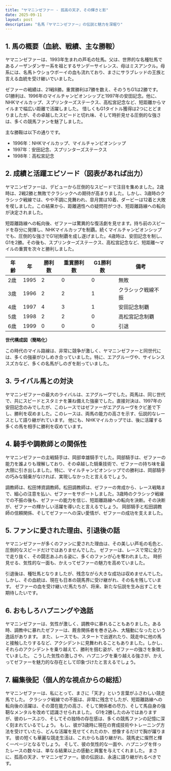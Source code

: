 ```yaml
---
title: "ヤマニンゼファー - 孤高の天才、その輝きと影"
date: 2025-09-11
layout: post
description: "名馬『ヤマニンゼファー』の伝説と魅力を深堀り"
---
```


## 1. 馬の概要（血統、戦績、主な勝鞍）

ヤマニンゼファーは、1993年生まれの芦毛の牡馬。父は、世界的な名種牡馬であるノーザンダンサー系を祖とするサンデーサイレンス、母はミスアンクル。母系には、名馬トウショウボーイの血も流れており、まさにサラブレッドの王族と言える血統を受け継いでいました。  

ゼファーの戦績は、21戦8勝。重賞勝利は7勝を数え、そのうちG1は2勝です。G1勝利は、1996年のマイルチャンピオンシップと1997年の安田記念。他に、NHKマイルカップ、スプリンターズステークス、高松宮記念など、短距離からマイルまで幅広い距離で活躍しました。  惜しくもG1タイトル獲得は2つにとどまりましたが、その卓越したスピードと切れ味、そして時折見せる圧倒的な強さは、多くの競馬ファンを魅了しました。  

主な勝鞍は以下の通りです。

* 1996年：NHKマイルカップ、マイルチャンピオンシップ
* 1997年：安田記念、スプリンターズステークス
* 1998年：高松宮記念


## 2. 成績と活躍エピソード（図表があれば出力）

ヤマニンゼファーは、デビューから圧倒的なスピードで注目を集めました。2歳時は、2戦2勝と無敗でクラシックへの期待が高まりました。しかし、3歳時のクラシック戦線では、やや不調に見舞われ、皐月賞は10着、ダービーは12着と大敗を喫しました。この結果から、距離適性への疑問符がつき、短距離路線への転向が決定されました。

短距離路線への転向後、ゼファーは驚異的な復活劇を見せます。持ち前のスピードを存分に発揮し、NHKマイルカップを制覇。続くマイルチャンピオンシップでも、圧倒的な強さでG1初制覇を成し遂げました。4歳時は、安田記念を制し、G1を2勝。その後も、スプリンターズステークス、高松宮記念など、短距離～マイルの重賞を次々と勝利しました。

| 年齢 | 年 | 勝利数 | 重賞勝利数 | G1勝利数 | 備考 |
|---|---|---|---|---|---|
| 2歳 | 1995 | 2 | 0 | 0 | 無敗 |
| 3歳 | 1996 | 2 | 2 | 1 | クラシック戦線不振 |
| 4歳 | 1997 | 4 | 3 | 1 | 安田記念制覇 |
| 5歳 | 1998 | 2 | 2 | 0 | 高松宮記念制覇 |
| 6歳 | 1999 | 0 | 0 | 0 | 引退 |


**世代構成図（簡略化）**

この時代のマイル路線は、非常に競争が激しく、ヤマニンゼファーと同世代には、多くの強豪がひしめき合っていました。特に、エアグルーヴや、サイレンススズカなど、多くの名馬がしのぎを削っていました。


## 3. ライバル馬との対決

ヤマニンゼファーの最大のライバルは、エアグルーヴでした。両馬は、同じ世代で、共にスピードとスタミナを兼ね備えた強豪でした。直接対決は、1997年の安田記念のみでしたが、このレースではゼファーがエアグルーヴをクビ差で下し、勝利を収めました。このレースは、両馬の能力の高さを示す、伝説的なレースとして語り継がれています。  他にも、NHKマイルカップでは、後に活躍する多くの馬を相手に勝利を収めています。


## 4. 騎手や調教師との関係性

ヤマニンゼファーの主戦騎手は、岡部幸雄騎手でした。岡部騎手は、ゼファーの能力を誰よりも理解しており、その卓越した騎乗技術で、ゼファーの持ち味を最大限に引き出しました。特に、マイルチャンピオンシップでの勝利は、岡部騎手の巧みな騎乗がなければ、実現しなかったと言えるでしょう。

調教師は、松田博資調教師。松田調教師は、ゼファーの育成から、レース戦略まで、細心の注意を払い、ゼファーをサポートしました。3歳時のクラシック戦線での不振の後も、ゼファーの能力を信じ、短距離路線への転向を決断。その決断が、ゼファーの輝かしい活躍を導いたと言えるでしょう。  岡部騎手と松田調教師の信頼関係、そしてゼファーへの深い愛情が、ゼファーの成功を支えました。


## 5. ファンに愛された理由、引退後の話

ヤマニンゼファーが多くのファンに愛された理由は、その美しい芦毛の毛色と、圧倒的なスピードだけではありませんでした。  ゼファーは、レースで常に全力で走り抜く、その闘志あふれる姿に、多くのファンが心を奪われました。  時折見せる、気性的な一面も、かえってゼファーの魅力を高めていました。

引退後は、種牡馬となりましたが、残念ながら大きな成功は収めませんでした。しかし、その血統は、現在も日本の競馬界に受け継がれ、その名を残しています。  ゼファーの血を受け継いだ馬たちが、将来、新たな伝説を生み出すことを期待したいです。


## 6. おもしろハプニングや逸話

ヤマニンゼファーは、気性が激しく、調教中に暴れることもありました。ある時、調教中に暴れたゼファーは、厩舎関係者を巻き込み、大騒動になったという逸話があります。  また、レースでも、スタートで出遅れたり、競走中に他の馬と接触したりするなど、アクシデントに見舞われることもありました。しかし、それらのアクシデントを乗り越えて、勝利を掴む姿が、ゼファーの強さを象徴していました。  こうした気性の激しさや、ハプニングを乗り越える強さが、かえってゼファーを魅力的な存在として印象づけたと言えるでしょう。


## 7. 編集後記（個人的な視点からの総括）

ヤマニンゼファーは、私にとって、まさに「天才」という言葉がふさわしい競走馬でした。  クラシック戦線での不振は、非常に残念でしたが、短距離路線への転向後の活躍は、その潜在能力の高さ、そして関係者の尽力、そして馬自身の強靭なメンタルを改めて認識させられました。  G1を2勝したのみではありますが、彼のレースぶり、そしてその独特の存在感は、多くの競馬ファンの記憶に深く刻まれているでしょう。  もし、彼が3歳時に現在の育成技術やトレーニング方法を受けていたら、どんな活躍を見せてくれたのか、想像するだけで胸が躍ります。  彼の短くも華麗な競走生活は、これからも語り継がれ、競馬史に燦然と輝く一ページとなるでしょう。  そして、彼の気性的な一面や、ハプニングを伴ったレースの数々は、単なる結果以上の感動と興奮を与えてくれました。  まさに、孤高の天才、ヤマニンゼファー。彼の伝説は、永遠に語り継がれるべきです。
